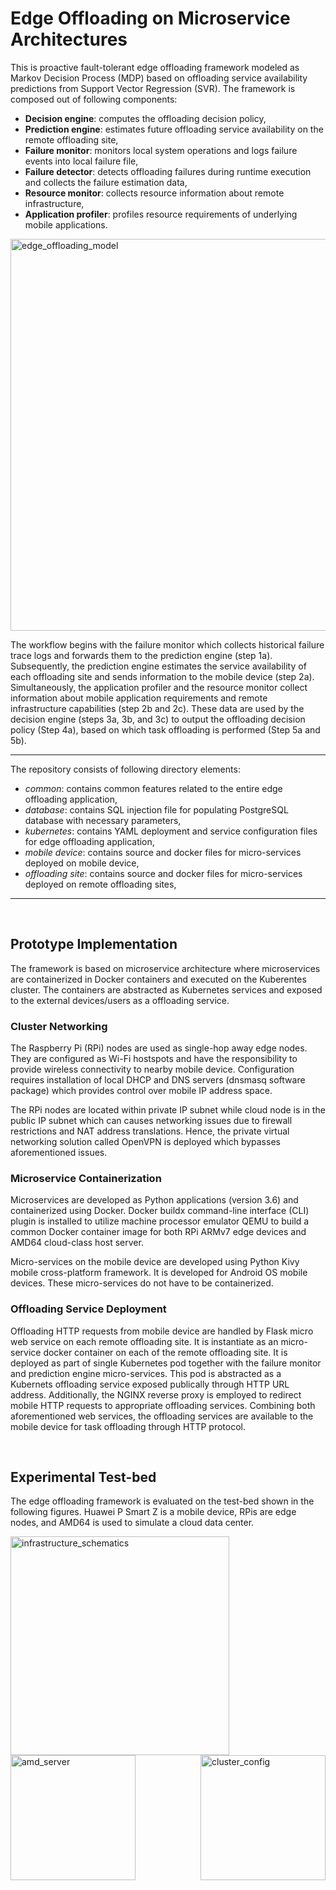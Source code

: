 # Edge Offloading on Microservice Architectures
This is proactive fault-tolerant edge offloading framework modeled as Markov Decision Process (MDP) based on offloading service availability predictions from Support Vector Regression (SVR). The framework is composed out of following components:

- **Decision engine**: computes the offloading decision policy,
- **Prediction engine**: estimates future offloading service availability on the remote offloading site,
- **Failure monitor**: monitors local system operations and logs failure events into local failure file,
- **Failure detector**: detects offloading failures during runtime execution and collects the failure estimation data,
- **Resource monitor**: collects resource information about remote infrastructure,
- **Application profiler**: profiles resource requirements of underlying mobile applications.

<img width="627" alt="edge_offloading_model" src="https://user-images.githubusercontent.com/89394269/153574960-a9df1b15-5ea7-42b3-90cc-59c6a149c1eb.png">

The workflow begins with the failure monitor which collects historical failure trace logs and forwards them to the prediction engine (step 1a). Subsequently, the prediction engine estimates the service availability of each offloading site and sends information to the mobile device (step 2a). Simultaneously, the application profiler and the resource monitor collect information about mobile application requirements and remote infrastructure capabilities (step 2b and 2c). These data are used by the decision engine (steps 3a, 3b, and 3c) to output the offloading decision policy (Step 4a), based on which task offloading is performed (Step 5a and 5b).

<hr>

The repository consists of following directory elements:

- *common*: contains common features related to the entire edge offloading application,
- *database*: contains SQL injection file for populating PostgreSQL database with necessary parameters,
- *kubernetes*: contains YAML deployment and service configuration files for edge offloading application,
- *mobile device*: contains source and docker files for micro-services deployed on mobile device,
- *offloading site*: contains source and docker files for micro-services deployed on remote offloading sites,

<hr>

<br/>

## Prototype Implementation
The framework is based on microservice architecture where microservices are containerized in Docker containers and executed on the Kuberentes cluster. The containers are abstracted as Kubernetes services and exposed to the external devices/users as a offloading service. 

### Cluster Networking
The Raspberry Pi (RPi) nodes are used as single-hop away edge nodes. They are configured as Wi-Fi hostspots and have the responsibility to provide wireless connectivity to nearby mobile device. Configuration requires installation of local DHCP and DNS servers (dnsmasq software package) which provides control over mobile IP address space.

The RPi nodes are located within private IP subnet while cloud node is in the public IP subnet which can causes networking issues due to firewall restrictions and NAT address translations. Hence, the private virtual networking solution called OpenVPN is deployed which bypasses aforementioned issues.

### Microservice Containerization
Microservices are developed as Python applications (version 3.6) and containerized using Docker. Docker buildx command-line interface (CLI) plugin is installed to utilize machine processor emulator QEMU to build a common Docker container image for both RPi ARMv7 edge devices and AMD64 cloud-class host server. 

Micro-services on the mobile device are developed using Python Kivy mobile cross-platform framework. It is developed for Android OS mobile devices. These micro-services do not have to be containerized.

### Offloading Service Deployment
Offloading HTTP requests from mobile device are handled by Flask micro web service on each remote offloading site. It is instantiate as an micro-service docker container on each of the remote offloading site. It is deployed as part of single Kubernetes pod together with the failure monitor and prediction engine micro-services. This pod is abstracted as a Kubernets offloading service exposed publically through HTTP URL address. Additionally, the NGINX reverse proxy is employed to redirect mobile HTTP requests to appropriate offloading services. Combining both aforementioned web services, the offloading services are available to the mobile device for task offloading through HTTP protocol.

<br/>

## Experimental Test-bed
The edge offloading framework is evaluated on the test-bed shown in the following figures. Huawei P Smart Z is a mobile device, RPis are edge nodes, and AMD64 is used to simulate a cloud data center.

<p align="left">
  <img width="350" alt="infrastructure_schematics" src="https://user-images.githubusercontent.com/89394269/153597551-3dd0423b-503e-4490-9047-90a9864c0e62.png" align="left">
  <img width="200" alt="amd_server" src="https://user-images.githubusercontent.com/89394269/153597579-d5386de8-a2d2-4339-9b5e-b0e8fa86eb3a.png" align="center">
  <img width="200" alt="cluster_config" src="https://user-images.githubusercontent.com/89394269/153598398-426704be-f909-4b3c-b98a-6717d0d43fab.png" align="right">
</p>

